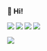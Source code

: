 ### 👋 Hi!

<img src="https://komarev.com/ghpvc/?username=HIDE810">
<img src="https://github-readme-stats.vercel.app/api?username=HIDE810&show_icons=true&count_private=true&include_all_commits=true&theme=cobalt">
<img src="https://github-readme-stats.vercel.app/api/top-langs/?username=HIDE810&layout=compact&langs_count=10&theme=cobalt">
<img src="https://github-profile-trophy.vercel.app/?username=HIDE810&theme=nord">

![](https://github-profile-summary-cards.vercel.app/api/cards/profile-details?username=HIDE810&theme=solarized_dark)
